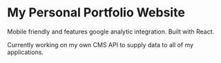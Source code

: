 # My Personal Portfolio Website

Mobile friendly and features google analytic integration. Built with React.

Currently working on my own CMS API to supply data to all of my applications.
